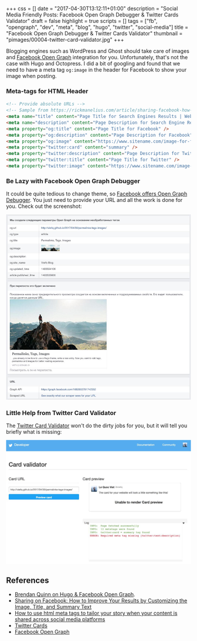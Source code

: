 +++
css = []
date = "2017-04-30T13:12:11+01:00"
description = "Social Media Friendly Posts: Facebook Open Graph Debugger & Twitter Cards Validator"
draft = false
highlight = true
scripts = []
tags = ["fb", "opengraph", "dev", "meta", "blog", "hugo", "twitter", "social-media"]
title = "Facebook Open Graph Debugger & Twitter Cards Validator"
thumbnail = "pimages/00004-twitter-card-validator.jpg"
+++

Blogging engines such as WordPress and Ghost should take care of images and [Facebook Open Graph](https://developers.facebook.com/docs/sharing/opengraph) integration for you. Unfortunately, that's not the case with Hugo and Octopress. I did a bit of googling and found that we need to have a meta tag `og:image` in the header for Facebook to show your image when posting.

### Meta-tags for HTML Header

```html
<!-- Provide absolute URLs -->
<!-- Sample from https://rickmanelius.com/article/sharing-facebook-how-improve-your-results-customizing-image-title-and-summary-text -->
<meta name="title" content="Page Title for Search Engines Results | Website Name" />
<meta name="description" content="Page Description for Search Engine Results" />
<meta property="og:title" content="Page Title for Facebook" />
<meta property="og:description" content="Page Description for Facebook" />
<meta property="og:image" content="https://www.sitename.com/image-for-facebook.png" />
<meta property="twitter:card" content="summary" />
<meta property="twitter:description" content="Page Description for Twitter." />
<meta property="twitter:title" content="Page Title for Twitter" />
<meta property="twitter:image" content="https://www.sitename.com/image-for-twitter.png" />
```

### Be Lazy with Facebook Open Graph Debugger

It could be quite tedious to change theme, so [Facebook offers Open Graph Debugger](https://developers.facebook.com/tools/debug/og/object/). You just need to provide your URL and all the work is done for you. Check out the screenshot:

![Facebook Open Graph Debugger](/pimages/00003-facebook-open-graph-debugger.jpg)

### Little Help from Twitter Card Validator

The [Twitter Card Validator](https://cards-dev.twitter.com/validator) won't do the dirty jobs for you, but it will tell you briefly what is missing:

![Twitter Card Validator](/pimages/00004-twitter-card-validator.jpg)

## References

* [Brendan Quinn on Hugo & Facebook Open Graph](http://brendan-quinn.xyz/post/working-with-hugos-internal-partial-templates-facebook-and-open-graph/).
* [Sharing on Facebook: How to Improve Your Results by Customizing the Image, Title, and Summary Text](https://rickmanelius.com/article/sharing-facebook-how-improve-your-results-customizing-image-title-and-summary-text)
* [How to use html meta tags to tailor your story when your content is shared across social media platforms](https://www.newmediadenver.com/blog/using-html-meta-tags-to-tailor-your-story)
* [Twitter Cards](https://dev.twitter.com/cards/overview)
* [Facebook Open Graph](https://developers.facebook.com/docs/sharing/opengraph)